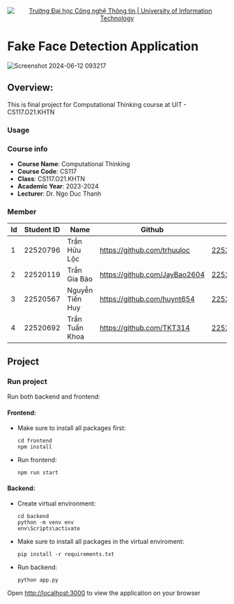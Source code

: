<p align="center">
  <a href="https://www.uit.edu.vn/" title="Trường Đại học Công nghệ Thông tin" style="border: none;">
    <img src="https://i.imgur.com/WmMnSRt.png" alt="Trường Đại học Công nghệ Thông tin | University of Information Technology">
  </a>
</p>

# Fake Face Detection Application

![Screenshot 2024-06-12 093217](https://github.com/trhuuloc/ComputationalThinking/assets/127290366/14d78c24-2932-4e43-95a4-58a0a9415952)



## Overview:

This is final project for Computational Thinking course at UIT - CS117.O21.KHTN

### Usage

### Course info
* **Course Name**: Computational Thinking
* **Course Code**: CS117
* **Class**: CS117.O21.KHTN
* **Academic Year**: 2023-2024
* **Lecturer**: Dr. Ngo Duc Thanh

### Member
| **Id**   | **Student ID** |**Name**| **Github**| **Email** |
| ------ |-------------| ----------------------|-----------------------------------------------------|-------------------------
| 1      | 22520796      | Trần Hữu Lộc |https://github.com/trhuuloc|22520796@gm.uit.edu.vn   |
| 2      | 22520119      | Trần Gia Bảo |https://github.com/JayBao2604|22520119@gm.uit.edu.vn   |
| 3      | 22520567      | Nguyễn Tiến Huy |https://github.com/huynt654 |22520567@gm.uit.edu.vn   |
| 4      | 22520692      | Trần Tuấn Khoa |https://github.com/TKT314  |22520692@gm.uit.edu.vn   |

## Project

### Run project
Run both backend and frontend:

#### Frontend:

* Make sure to install all packages first:
    ```
    cd frontend
    npm install
    ```

* Run frontend:
    ```
    npm run start
    ```
#### Backend:
* Create virtual environment:
    ```
    cd backend
    python -m venv env
    env\Scripts\activate
    ```
* Make sure to install all packages in the virtual enviroment:

    ```
    pip install -r requirements.txt
    ```
* Run backend:
    ```
    python app.py
    ```
Open [http://localhost:3000](http://localhost:3000) to view the application on your browser
